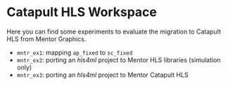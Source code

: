 # Catapult HLS Workspace

Here you can find some experiments to evaluate the migration to Catapult HLS
from Mentor Graphics.

- `mntr_ex1`: mapping `ap_fixed` to `sc_fixed`
- `mntr_ex2`: porting an *hls4ml* project to Mentor HLS libraries (simulation only)
- `mntr_ex3`: porting an *hls4ml* project to Mentor Catapult HLS
